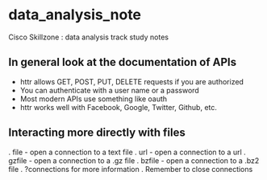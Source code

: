 # data_analysis_note
Cisco Skillzone : data analysis track study notes

## In general look at the documentation of APIs
- httr allows GET, POST, PUT, DELETE requests if you are authorized
- You can authenticate with a user name or a password
- Most modern APIs use something like oauth
- httr works well with Facebook, Google, Twitter, Github, etc.

## Interacting more directly with files
. file - open a connection to a text file
. url - open a connection to a url 
. gzfile - open a connection to a .gz file
. bzfile - open a connection to a .bz2 file
. ?connections for more information
. Remember to close connections
